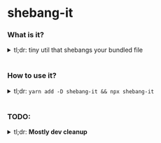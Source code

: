 # shebang-it

### What is it?
<details>
  <summary>
    tl;dr: tiny util that shebangs your bundled file
  </summary>
  <br />

  Maybe I'm missing something, but it seems like the offerings of `parcel-bundler`, and `webpack` are missing a crucial lib to do with the usability of bundled command line utilites:

  You need to be able to *actually run them.*

  So, I wrote a tiny util to take a bundled `js` file, slap a shebang on top, move it into a bin folder, and give it executable perms. I've been passing this around a few of my `cli` util projects for a while, and figured it was high time to make it official. So now it is!

</details>
<br/>

### How to use it?
<details>
  <summary>
    tl;dr: <code>yarn add -D shebang-it && npx shebang-it</code>
  </summary>
  <br />

  `shebang-it` takes a single argument: the folder path to the file you'd like made executable, and it defaults to `dist`

  it can also take the following optional properties if you want to get creative with creating tons of different `bin` files:

  | Arg | Longform | Description | Example |
| :---------------: | :---------------: | :--------------- | ---------------: |
| **-i** | --input-filename | custom filename for the assumed `dist` util | `shebang-it -i windex.js` |
| **-o** | --output-filename | custom filename for the output `bin` util | `shebang-it -o shebang-it.js` |

As part of my build process with `husky` and `lint-staged`, I like generating the files automatically. That way, in a precommit, the `bin` file will always be up to date, and when using the `np` library to push updates to `npm` there won't be anything to blame for the right code not landing.

</details>
<br/>

### TODO:
<details>
<summary>tl;dr: <strong>Mostly dev cleanup</strong></summary>
<br />

`THE ISSUE`
**0.** PATCH OUR DEFAULT BACK OUT WHEN THE ISSUE IS RESOLVED
[signale issue](https://github.com/klauscfhq/signale/issues/55)
[np issue](https://github.com/sindresorhus/np/issues/136)
[ava issue](https://github.com/avajs/ava/issues/1322)
> It seems like execa (another sindresorhus package) hijacks the output stream. This meant that any cli package using `shebang-it` would explode when trying to use `np` to update itself. That's super annoying. It seems like a lower priority thing, so in the meantime, I've added a small bit of code to default the stdio stream if it's not present to a nooplike **thing**. I'm unhappy with this, and want it gone ASAP.

1. add it to project-status
2. generate a couple badges
3. add it to travis-ci
4. report coverage
5. report test percentage
6. report code quality
7. add option for silent execution

</details>
<br/>